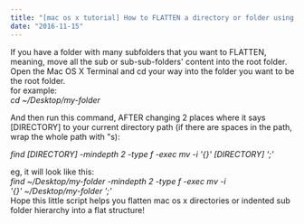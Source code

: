 ```yaml
---
title: "[mac os x tutorial] How to FLATTEN a directory or folder using the Terminal command"
date: "2016-11-15"
---
```


If you have a folder with many subfolders that you want to FLATTEN, meaning, move all the sub or sub-sub-folders' content into the root folder.  
Open the Mac OS X Terminal and cd your way into the folder you want to be the root folder.  
for example:  
_cd ~/Desktop/my-folder_  
  
And then run this command, AFTER changing 2 places where it says \[DIRECTORY\] to your current directory path (if there are spaces in the path, wrap the whole path with "s):  
  
_find \[DIRECTORY\] -mindepth 2 -type f -exec mv -i '{}' \[DIRECTORY\] ';'_  
  
eg, it will look like this:  
_find_ _~/Desktop/my-folder_ _-mindepth 2 -type f -exec mv -i '{}'_ _~/Desktop/my-folder_ _';'_  
Hope this little script helps you flatten mac os x directories or indented sub folder hierarchy into a flat structure!
